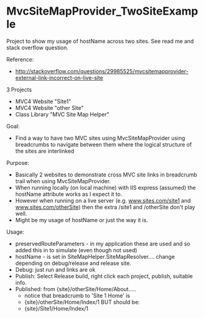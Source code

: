 # MvcSiteMapProvider_TwoSiteExample
Project to show my usage of hostName across two sites. See read me and stack overflow question.

Reference: 
 - http://stackoverflow.com/questions/29985525/mvcsitemapprovider-external-link-incorrect-on-live-site

3 Projects
 - MVC4 Website "Site1"
 - MVC4 Website "other Site"
 - Class Library "MVC Site Map Helper"

 Goal: 
 - Find a way to have two MVC sites using MvcSiteMapProvider using breadcrumbs to navigate between them where the logical 
 structure of the sites are interlinked

 Purpose: 
 - Basically 2 websites to demonstrate cross MVC site links in breadcrumb trail when using MvcSiteMapProvider.
 - When running locally (on local machine) with IIS express (assumed) the hostName attribute works as I expect it to. 
 - However when running on a live server (e.g. www.sites.com/site1 and www.sites.com/otherSite) then the extra /site1 and /otherSite don't play well. 
 - Might be my usage of hostName or just the way it is. 

 Usage: 
 - preservedRouteParameters - in my application these are used and so added this in to simulate (even though not used)
 - hostName - is set in SiteMapHelper.SiteMapResolver.... change depending on debug/release and release site. 
 - Debug: just run and links are ok
 - Publish: Select Release build, right click each project, publish, suitable info. 
 - Published: from {site}/otherSite/Home/About..... 
	- notice that breadcrumb to 'Site 1 Home' is 
	- {site}/otherSite/Home/Index/1 BUT should be: 
	- {site}/Site1/Home/Index/1
